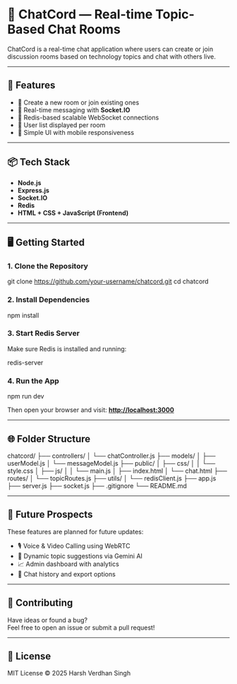 # 💬 ChatCord — Real-time Topic-Based Chat Rooms

ChatCord is a real-time chat application where users can create or join discussion rooms based on technology topics and chat with others live.

---

## 🚀 Features

- 🔹 Create a new room or join existing ones  
- 🔹 Real-time messaging with **Socket.IO**  
- 🔹 Redis-based scalable WebSocket connections  
- 🔹 User list displayed per room  
- 🔹 Simple UI with mobile responsiveness  

---

## 📦 Tech Stack

- **Node.js**  
- **Express.js**  
- **Socket.IO**  
- **Redis**  
- **HTML + CSS + JavaScript (Frontend)**  

---

## 🖥️ Getting Started

### 1. Clone the Repository

git clone https://github.com/your-username/chatcord.git
cd chatcord



### 2. Install Dependencies

npm install

### 3. Start Redis Server

Make sure Redis is installed and running:

redis-server


### 4. Run the App

npm run dev



Then open your browser and visit: **[http://localhost:3000](http://localhost:3000)**

---

## 🌐 Folder Structure

chatcord/
├── controllers/
│ └── chatController.js
├── models/
│ ├── userModel.js
│ └── messageModel.js
├── public/
│ ├── css/
│ │ └── style.css
│ ├── js/
│ │ └── main.js
│ ├── index.html
│ └── chat.html
├── routes/
│ └── topicRoutes.js
├── utils/
│ └── redisClient.js
├── app.js
├── server.js
├── socket.js
├── .gitignore
└── README.md


---

## 📌 Future Prospects

These features are planned for future updates:

- 🎙️ Voice & Video Calling using WebRTC  
- 🤖 Dynamic topic suggestions via Gemini AI  
- 📈 Admin dashboard with analytics  
- 💾 Chat history and export options  

---

## 🙋 Contributing

Have ideas or found a bug?  
Feel free to open an issue or submit a pull request!

---

## 📄 License

MIT License © 2025 Harsh Verdhan Singh